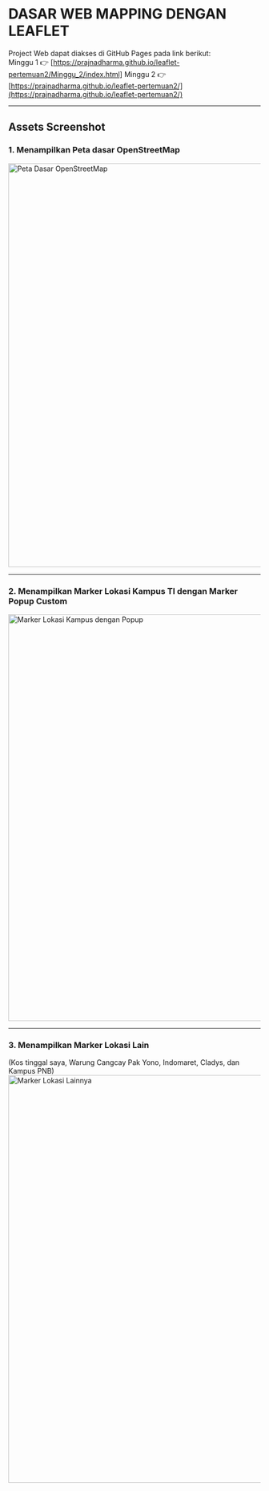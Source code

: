 # DASAR WEB MAPPING DENGAN LEAFLET

Project Web dapat diakses di GitHub Pages pada link berikut:  
Minggu 1 👉 [https://prajnadharma.github.io/leaflet-pertemuan2/Minggu_2/index.html]
Minggu 2 👉 [https://prajnadharma.github.io/leaflet-pertemuan2/](https://prajnadharma.github.io/leaflet-pertemuan2/)

---

## Assets Screenshot

### 1. Menampilkan Peta dasar OpenStreetMap
<img width="1430" height="805" alt="Peta Dasar OpenStreetMap" src="https://github.com/user-attachments/assets/460278ae-95f3-4be7-88b3-8d3c12adc9fd" />

---

### 2. Menampilkan Marker Lokasi Kampus TI dengan Marker Popup Custom
<img width="1439" height="811" alt="Marker Lokasi Kampus dengan Popup" src="https://github.com/user-attachments/assets/57e7d328-1708-4025-9020-2e041da2aa3f" />

---

### 3. Menampilkan Marker Lokasi Lain  
(Kos tinggal saya, Warung Cangcay Pak Yono, Indomaret, Cladys, dan Kampus PNB)  
<img width="1440" height="813" alt="Marker Lokasi Lainnya" src="https://github.com/user-attachments/assets/a42ee808-643f-4869-a6f2-7d736ea4dfbf" />
